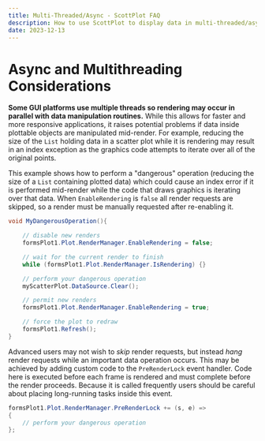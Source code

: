 ```yaml
---
title: Multi-Threaded/Async - ScottPlot FAQ
description: How to use ScottPlot to display data in multi-threaded/async environments
date: 2023-12-13
---
```


# Async and Multithreading Considerations

**Some GUI platforms use multiple threads so rendering may occur in parallel with data manipulation routines.** While this allows for faster and more responsive applications, it raises potential problems if data inside plottable objects are manipulated mid-render. For example, reducing the size of the `List` holding data in a scatter plot while it is rendering may result in an index exception as the graphics code attempts to iterate over all of the original points.

This example shows how to perform a "dangerous" operation (reducing the size of a `List` containing plotted data) which could cause an index error if it is performed mid-render while the code that draws graphics is iterating over that data. When `EnableRendering` is `false` all render requests are skipped, so a render must be manually requested after re-enabling it.

```cs
void MyDangerousOperation(){

    // disable new renders
    formsPlot1.Plot.RenderManager.EnableRendering = false;

    // wait for the current render to finish
    while (formsPlot1.Plot.RenderManager.IsRendering) {}

    // perform your dangerous operation
    myScatterPlot.DataSource.Clear();

    // permit new renders
    formsPlot1.Plot.RenderManager.EnableRendering = true;

    // force the plot to redraw
    formsPlot1.Refresh();
}
```

Advanced users may not wish to _skip_ render requests, but instead _hang_ render requests while an important data operation occurs. This may be achieved by adding custom code to the `PreRenderLock` event handler. Code here is executed before each frame is rendered and must complete before the render proceeds. Because it is called frequently users should be careful about placing long-running tasks inside this event.

```cs
formsPlot1.Plot.RenderManager.PreRenderLock += (s, e) =>
{
    // perform your dangerous operation
};
```